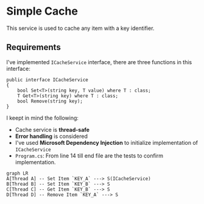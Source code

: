 # Simple Cache
This service is used to cache any item with a key identifier.

## Requirements
I've implemented `ICacheService` interface, there are three functions in this interface:
```
public interface ICacheService
{
    bool Set<T>(string key, T value) where T : class;
    T Get<T>(string key) where T : class;
    bool Remove(string key);
}
```
I keept in mind the following:
 - Cache service is **thread-safe**
 - **Error handling** is considered 
 - I've used **Microsoft Dependency Injection** to initialize implementation of `ICacheService`
 -  `Program.cs`: From line 14 till end file are the tests to confirm implementation.

```mermaid
graph LR
A[Thread A] -- Set Item `KEY_A` ---> S(ICacheService)
B[Thread B] -- Set Item `KEY_B` ---> S
C[Thread C] -- Get Item `KEY_B` ---> S
D[Thread D] -- Remove Item `KEY_A` ---> S
```